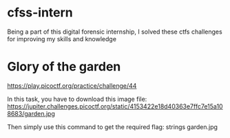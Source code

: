 # cfss-intern
Being a part of this digital forensic internship, I solved these ctfs challenges for improving my skills and knowledge

# Glory of the garden
https://play.picoctf.org/practice/challenge/44

In this task, you have to download this image file: https://jupiter.challenges.picoctf.org/static/4153422e18d40363e7ffc7e15a108683/garden.jpg

Then simply use this command to get the required flag:  strings garden.jpg
